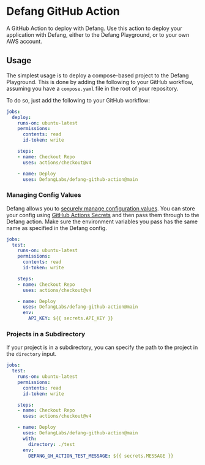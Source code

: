# Defang GitHub Action

A GitHub Action to deploy with Defang. Use this action to deploy your application with Defang, either to the Defang Playground, or to your own AWS account.

## Usage

The simplest usage is to deploy a compose-based project to the Defang Playground. This is done by adding the following to your GitHub workflow, assuming you have a `compose.yaml` file in the root of your repository.

To do so, just add the following to your GitHub workflow:

```yaml
jobs:
  deploy:
    runs-on: ubuntu-latest
    permissions:
      contents: read
      id-token: write

    steps:
    - name: Checkout Repo
      uses: actions/checkout@v4

    - name: Deploy
      uses: DefangLabs/defang-github-action@main
```

### Managing Config Values

Defang allows you to [securely manage configuration values](https://docs.defang.io/docs/concepts/configuration). You can store your config using [GitHub Actions Secrets](https://docs.github.com/en/actions/security-guides/using-secrets-in-github-actions) and then pass them through to the Defang action. Make sure the environment variables you pass has the same name as specified in the Defang config.

```yaml
jobs:
  test:
    runs-on: ubuntu-latest
    permissions:
      contents: read
      id-token: write

    steps:
    - name: Checkout Repo
      uses: actions/checkout@v4

    - name: Deploy
      uses: DefangLabs/defang-github-action@main
      env:
        API_KEY: ${{ secrets.API_KEY }}
```

### Projects in a Subdirectory

If your project is in a subdirectory, you can specify the path to the project in the `directory` input.

```yaml
jobs:
  test:
    runs-on: ubuntu-latest
    permissions:
      contents: read
      id-token: write

    steps:
    - name: Checkout Repo
      uses: actions/checkout@v4

    - name: Deploy
      uses: DefangLabs/defang-github-action@main
      with:
        directory: ./test
      env:
        DEFANG_GH_ACTION_TEST_MESSAGE: ${{ secrets.MESSAGE }}
```
